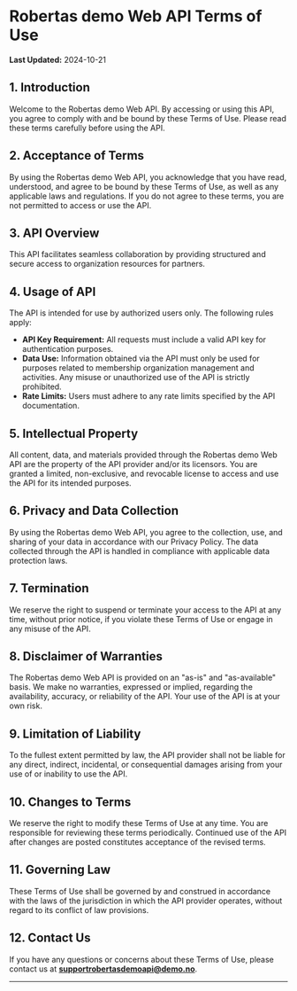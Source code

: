 # Robertas demo Web API Terms of Use

**Last Updated:** 2024-10-21

## 1. Introduction
Welcome to the Robertas demo Web API. By accessing or using this API, you agree to comply with and be bound by these Terms of Use. Please read these terms carefully before using the API.

## 2. Acceptance of Terms
By using the Robertas demo Web API, you acknowledge that you have read, understood, and agree to be bound by these Terms of Use, as well as any applicable laws and regulations. If you do not agree to these terms, you are not permitted to access or use the API.

## 3. API Overview
This API facilitates seamless collaboration by providing structured and secure access to organization resources for partners.

## 4. Usage of API
The API is intended for use by authorized users only. The following rules apply:
- **API Key Requirement:** All requests must include a valid API key for authentication purposes.
- **Data Use:** Information obtained via the API must only be used for purposes related to membership organization management and activities. Any misuse or unauthorized use of the API is strictly prohibited.
- **Rate Limits:** Users must adhere to any rate limits specified by the API documentation.

## 5. Intellectual Property
All content, data, and materials provided through the Robertas demo Web API are the property of the API provider and/or its licensors. You are granted a limited, non-exclusive, and revocable license to access and use the API for its intended purposes.

## 6. Privacy and Data Collection
By using the Robertas demo Web API, you agree to the collection, use, and sharing of your data in accordance with our Privacy Policy. The data collected through the API is handled in compliance with applicable data protection laws.

## 7. Termination
We reserve the right to suspend or terminate your access to the API at any time, without prior notice, if you violate these Terms of Use or engage in any misuse of the API.

## 8. Disclaimer of Warranties
The Robertas demo Web API is provided on an "as-is" and "as-available" basis. We make no warranties, expressed or implied, regarding the availability, accuracy, or reliability of the API. Your use of the API is at your own risk.

## 9. Limitation of Liability
To the fullest extent permitted by law, the API provider shall not be liable for any direct, indirect, incidental, or consequential damages arising from your use of or inability to use the API.

## 10. Changes to Terms
We reserve the right to modify these Terms of Use at any time. You are responsible for reviewing these terms periodically. Continued use of the API after changes are posted constitutes acceptance of the revised terms.

## 11. Governing Law
These Terms of Use shall be governed by and construed in accordance with the laws of the jurisdiction in which the API provider operates, without regard to its conflict of law provisions.

## 12. Contact Us
If you have any questions or concerns about these Terms of Use, please contact us at **supportrobertasdemoapi@demo.no**.

---



